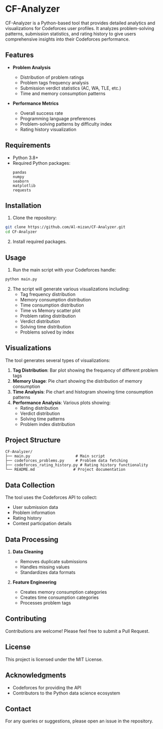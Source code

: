 # CF-Analyzer

CF-Analyzer is a Python-based tool that provides detailed analytics and visualizations for Codeforces user profiles. It analyzes problem-solving patterns, submission statistics, and rating history to give users comprehensive insights into their Codeforces performance.

## Features

- **Problem Analysis**
  - Distribution of problem ratings
  - Problem tags frequency analysis
  - Submission verdict statistics (AC, WA, TLE, etc.)
  - Time and memory consumption patterns

- **Performance Metrics**
  - Overall success rate
  - Programming language preferences
  - Problem-solving patterns by difficulty index
  - Rating history visualization

## Requirements

- Python 3.8+
- Required Python packages:
  ```
  pandas
  numpy
  seaborn
  matplotlib
  requests
  ```

## Installation

1. Clone the repository:
```bash
git clone https://github.com/Al-mizan/CF-Analyzer.git
cd CF-Analyzer
```

2. Install required packages.

## Usage

1. Run the main script with your Codeforces handle:
```python
python main.py
```

2. The script will generate various visualizations including:
   - Tag frequency distribution
   - Memory consumption distribution
   - Time consumption distribution
   - Time vs Memory scatter plot
   - Problem rating distribution
   - Verdict distribution
   - Solving time distribution
   - Problems solved by index

## Visualizations

The tool generates several types of visualizations:

1. **Tag Distribution**: Bar plot showing the frequency of different problem tags
2. **Memory Usage**: Pie chart showing the distribution of memory consumption
3. **Time Analysis**: Pie chart and histogram showing time consumption patterns
4. **Performance Analysis**: Various plots showing:
   - Rating distribution
   - Verdict distribution
   - Solving time patterns
   - Problem index distribution

## Project Structure

```
CF-Analyzer/
├── main.py                    # Main script
├── codeforces_problems.py     # Problem data fetching
├── codeforces_rating_history.py # Rating history functionality
└── README.md                 # Project documentation
```

## Data Collection

The tool uses the Codeforces API to collect:
- User submission data
- Problem information
- Rating history
- Contest participation details

## Data Processing

1. **Data Cleaning**
   - Removes duplicate submissions
   - Handles missing values
   - Standardizes data formats

2. **Feature Engineering**
   - Creates memory consumption categories
   - Creates time consumption categories
   - Processes problem tags

## Contributing

Contributions are welcome! Please feel free to submit a Pull Request.

## License

This project is licensed under the MIT License.

## Acknowledgments

- Codeforces for providing the API
- Contributors to the Python data science ecosystem

## Contact

For any queries or suggestions, please open an issue in the repository.